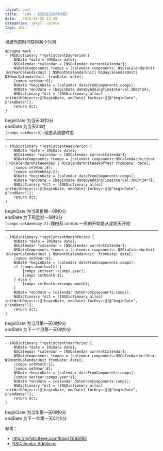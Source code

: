 ```yaml
---
layout: post
title:  "iOS - 获取当天的时间段"
date:   2015-05-25 13:49
categories: jekyll update
tags: iOS
---
```


根据当前时间获得某个时间

```
#pragma mark - 
- (NSDictionary *)getCuttentDayPeriod {
    NSDate *date = [NSDate date];
    NSCalendar *calendar = [NSCalendar currentCalendar];
    NSDateComponents *comps = [calendar components: NSEraCalendarUnit |NSYearCalendarUnit | NSMonthCalendarUnit| NSDayCalendarUnit| NSHourCalendarUnit  fromDate: date];
    [comps setHour:8];
    NSDate *beginDate = [calendar dateFromComponents:comps];
    NSDate *endDate = [beginDate dateByAddingTimeInterval:3600*24];
    NSDictionary *dct = [[NSDictionary alloc] initWithObjects:@[beginDate, endDate] forKeys:@[@"beginDate", @"endDate"]];
    return dct;
}
```

beginDate 为当天0时0分 </br>
endDate 为当天24时</br>
`[comps setHour:8];`理由系调整时差

----------------------
```
- (NSDictionary *)getCuttentWeekPeriod {
    NSDate *date = [NSDate date];
    NSCalendar *calendar = [NSCalendar currentCalendar];
    NSDateComponents *comps = [calendar components:NSCalendarUnitYear | NSCalendarUnitWeekday | NSCalendarUnitWeekOfYear fromDate: date];
    [comps setHour:8];
    [comps setWeekday:2];
    NSDate *beginDate = [calendar dateFromComponents:comps];
    NSDate *endDate = [beginDate dateByAddingTimeInterval:3600*24*7];
    NSDictionary *dct = [[NSDictionary alloc] initWithObjects:@[beginDate, endDate] forKeys:@[@"beginDate", @"endDate"]];
    return dct;
}
```

beginDate 为当周星期一0时0分</br> 
endDate 为下周星期一0时0分</br>
`[comps setWeekday:2];`理由系 comps 一周的开始是从星期天开始

----------------------

```
- (NSDictionary *)getCuttentMonthPeriod {
    NSDate *date = [NSDate date];
    NSCalendar *calendar = [NSCalendar currentCalendar];
    NSDateComponents *comps = [calendar components: NSEraCalendarUnit |NSYearCalendarUnit | NSMonthCalendarUnit  fromDate: date];
    [comps setHour:8];
    NSDate *beginDate = [calendar dateFromComponents:comps];
    if (comps.month==12) {
        [comps setYear:++comps.year];
        [comps setMonth:1];
    } else {
        [comps setMonth:++comps.month];
    }
    NSDate *endDate = [calendar dateFromComponents:comps];
    NSDictionary *dct = [[NSDictionary alloc] initWithObjects:@[beginDate, endDate] forKeys:@[@"beginDate", @"endDate"]];
    return dct;
}
```
beginDate 为当月第一天0时0分 </br>
endDate 为下一个月第一天0时0分 </br>

-----------------------
```
- (NSDictionary *)getCuttentYearPeriod {
    NSDate *date = [NSDate date];
    NSCalendar *calendar = [NSCalendar currentCalendar];
    NSDateComponents *comps = [calendar components:NSCalendarUnitYear| NSMonthCalendarUnit fromDate: date];
    [comps setMonth:1];
    [comps setHour:8];
    NSDate *beginDate = [calendar dateFromComponents:comps];
    [comps setYear:comps.year+1];
    NSDate *endDate = [calendar dateFromComponents:comps];
    NSDictionary *dct = [[NSDictionary alloc] initWithObjects:@[beginDate, endDate] forKeys:@[@"beginDate", @"endDate"]];
    return dct;
}
```
beginDate 为当年第一天0时0分 </br>
endDate 为下一年第一天0时0分 </br>

参考：

- <http://kyfxbl.iteye.com/blog/2098193>
- [NSCalendar Additions](http://nshipster.cn/nscalendar-additions/)
